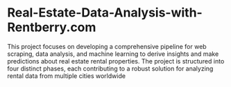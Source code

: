 # Real-Estate-Data-Analysis-with-Rentberry.com
This project focuses on developing a comprehensive pipeline for web scraping, data analysis, and machine learning to derive insights and make predictions about real estate rental properties. The project is structured into four distinct phases, each contributing to a robust solution for analyzing rental data from multiple cities worldwide
